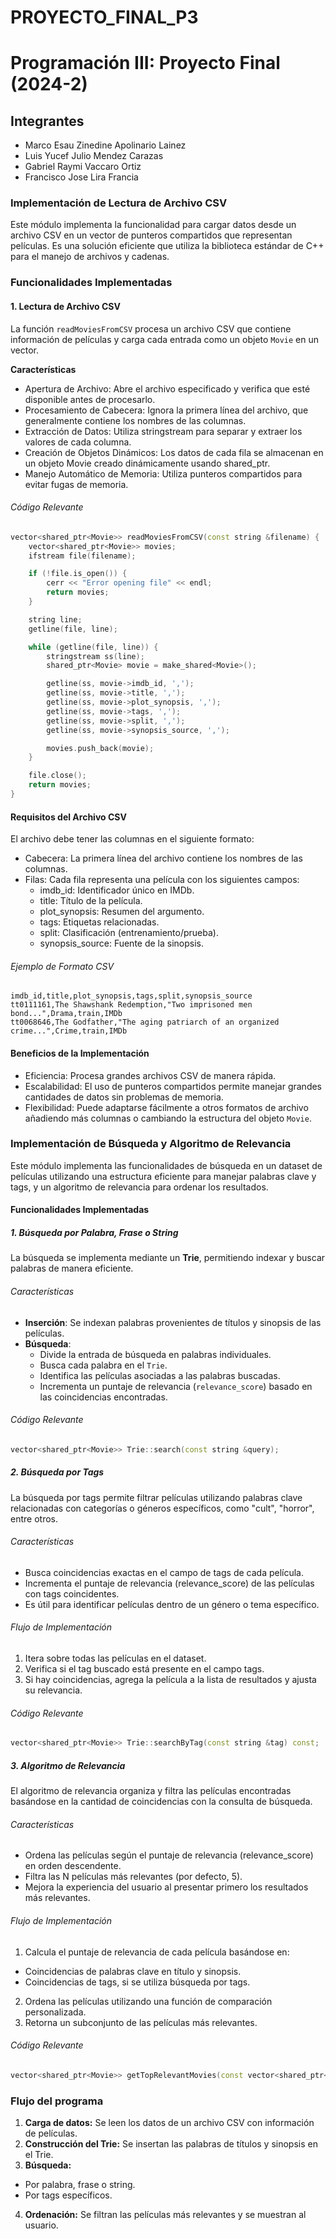 # PROYECTO_FINAL_P3

# Programación III: Proyecto Final (2024-2)

## Integrantes
* Marco Esau Zinedine Apolinario Lainez
* Luis Yucef Julio Mendez Carazas
* Gabriel Raymi Vaccaro Ortiz
* Francisco Jose Lira Francia
### Implementación de Lectura de Archivo CSV

Este módulo implementa la funcionalidad para cargar datos desde un archivo CSV en un vector de punteros compartidos que representan películas. Es una solución eficiente que utiliza la biblioteca estándar de C++ para el manejo de archivos y cadenas.

### Funcionalidades Implementadas

#### 1. Lectura de Archivo CSV
La función `readMoviesFromCSV` procesa un archivo CSV que contiene información de películas y carga cada entrada como un objeto `Movie` en un vector.

**Características**
- Apertura de Archivo: Abre el archivo especificado y verifica que esté disponible antes de procesarlo.
- Procesamiento de Cabecera: Ignora la primera línea del archivo, que generalmente contiene los nombres de las columnas.
- Extracción de Datos: Utiliza stringstream para separar y extraer los valores de cada columna.
- Creación de Objetos Dinámicos: Los datos de cada fila se almacenan en un objeto Movie creado dinámicamente usando shared_ptr.
- Manejo Automático de Memoria: Utiliza punteros compartidos para evitar fugas de memoria.

###### Código Relevante
``` cpp
vector<shared_ptr<Movie>> readMoviesFromCSV(const string &filename) {
    vector<shared_ptr<Movie>> movies;
    ifstream file(filename);

    if (!file.is_open()) {
        cerr << "Error opening file" << endl;
        return movies;
    }

    string line;
    getline(file, line);

    while (getline(file, line)) {
        stringstream ss(line);
        shared_ptr<Movie> movie = make_shared<Movie>();

        getline(ss, movie->imdb_id, ',');
        getline(ss, movie->title, ',');
        getline(ss, movie->plot_synopsis, ',');
        getline(ss, movie->tags, ',');
        getline(ss, movie->split, ',');
        getline(ss, movie->synopsis_source, ',');

        movies.push_back(movie);
    }

    file.close();
    return movies;
}
```
#### Requisitos del Archivo CSV

El archivo debe tener las columnas en el siguiente formato:
- Cabecera: La primera línea del archivo contiene los nombres de las columnas.
- Filas: Cada fila representa una película con los siguientes campos:
  - imdb_id: Identificador único en IMDb.
  - title: Título de la película.
  - plot_synopsis: Resumen del argumento.
  - tags: Etiquetas relacionadas.
  - split: Clasificación (entrenamiento/prueba).
  - synopsis_source: Fuente de la sinopsis.

###### Ejemplo de Formato CSV
```
imdb_id,title,plot_synopsis,tags,split,synopsis_source
tt0111161,The Shawshank Redemption,"Two imprisoned men bond...",Drama,train,IMDb
tt0068646,The Godfather,"The aging patriarch of an organized crime...",Crime,train,IMDb
```

#### Beneficios de la Implementación
- Eficiencia: Procesa grandes archivos CSV de manera rápida.
- Escalabilidad: El uso de punteros compartidos permite manejar grandes cantidades de datos sin problemas de memoria.
- Flexibilidad: Puede adaptarse fácilmente a otros formatos de archivo añadiendo más columnas o cambiando la estructura del objeto `Movie`.



### Implementación de Búsqueda y Algoritmo de Relevancia

Este módulo implementa las funcionalidades de búsqueda en un dataset de películas utilizando una estructura eficiente para manejar palabras clave y tags, y un algoritmo de relevancia para ordenar los resultados.

#### Funcionalidades Implementadas

##### 1. Búsqueda por Palabra, Frase o String
La búsqueda se implementa mediante un **Trie**, permitiendo indexar y buscar palabras de manera eficiente.

###### Características
- **Inserción**: Se indexan palabras provenientes de títulos y sinopsis de las películas.
- **Búsqueda**:
  - Divide la entrada de búsqueda en palabras individuales.
  - Busca cada palabra en el `Trie`.
  - Identifica las películas asociadas a las palabras buscadas.
  - Incrementa un puntaje de relevancia (`relevance_score`) basado en las coincidencias encontradas.

###### Código Relevante
``` cpp
vector<shared_ptr<Movie>> Trie::search(const string &query);
```

##### 2. Búsqueda por Tags
La búsqueda por tags permite filtrar películas utilizando palabras clave relacionadas con categorías o géneros específicos, como "cult", "horror", entre otros.

###### Características
- Busca coincidencias exactas en el campo de tags de cada película.
- Incrementa el puntaje de relevancia (relevance_score) de las películas con tags coincidentes.
- Es útil para identificar películas dentro de un género o tema específico.

###### Flujo de Implementación
1. Itera sobre todas las películas en el dataset.
2. Verifica si el tag buscado está presente en el campo tags.
3. Si hay coincidencias, agrega la película a la lista de resultados y ajusta su relevancia.

###### Código Relevante
```cpp
vector<shared_ptr<Movie>> Trie::searchByTag(const string &tag) const;
```

##### 3. Algoritmo de Relevancia
El algoritmo de relevancia organiza y filtra las películas encontradas basándose en la cantidad de coincidencias con la consulta de búsqueda.

###### Características
- Ordena las películas según el puntaje de relevancia (relevance_score) en orden descendente.
- Filtra las N películas más relevantes (por defecto, 5).
- Mejora la experiencia del usuario al presentar primero los resultados más relevantes.

###### Flujo de Implementación
1. Calcula el puntaje de relevancia de cada película basándose en:
  - Coincidencias de palabras clave en título y sinopsis.
  - Coincidencias de tags, si se utiliza búsqueda por tags. 
2. Ordena las películas utilizando una función de comparación personalizada.
3. Retorna un subconjunto de las películas más relevantes.

###### Código Relevante
```cpp
vector<shared_ptr<Movie>> getTopRelevantMovies(const vector<shared_ptr<Movie>>& movies, int topN = 5);
```

### Flujo del programa
1. **Carga de datos:** Se leen los datos de un archivo CSV con información de películas.
2. **Construcción del Trie:** Se insertan las palabras de títulos y sinopsis en el Trie.
3. **Búsqueda:**
  - Por palabra, frase o string.
  - Por tags específicos.
4. **Ordenación:** Se filtran las películas más relevantes y se muestran al usuario.
